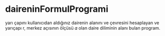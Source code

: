 # daireninFormulProgrami
yarı çapını kullanıcıdan aldığınız dairenin alanını ve çevresini hesaplayan ve yarıçapı r, merkez açısının ölçüsü 𝛼 olan daire diliminin alanı bulan program.
